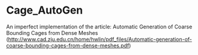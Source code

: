 # Cage_AutoGen
An imperfect implementation of the article: Automatic Generation of Coarse Bounding Cages from Dense Meshes (http://www.cad.zju.edu.cn/home/hwlin/pdf_files/Automatic-generation-of-coarse-bounding-cages-from-dense-meshes.pdf)

